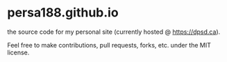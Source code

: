 # persa188.github.io

the source code for my personal site (currently hosted @ https://dpsd.ca).

Feel free to make contributions, pull requests, forks, etc. under the MIT license.
